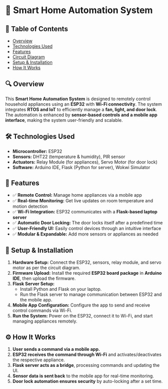 # 🏡 Smart Home Automation System  

## 📖 Table of Contents  
- [Overview](#-overview)  
- [Technologies Used](#-technologies-used)  
- [Features](#-features)  
- [Circuit Diagram](circuit.png)  
- [Setup & Installation](#-setup--installation)  
- [How It Works](#-how-it-works)  
  

## 🔍 Overview  
This **Smart Home Automation System** is designed to remotely control household appliances using an **ESP32** with **Wi-Fi connectivity**. The system integrates **RTOS and IoT** to efficiently manage a **fan, light, and door lock**. The automation is enhanced by **sensor-based controls and a mobile app interface**, making the system user-friendly and scalable.  

## 🛠️ Technologies Used  
- **Microcontroller:** ESP32  
- **Sensors:** DHT22 (temperature & humidity), PIR sensor  
- **Actuators:** Relay Module (for appliances), Servo Motor (for door lock)  
- **Software:** Arduino IDE, Flask (Python for server), Wokwi Simulator  

## 🚀 Features  
- ✅ **Remote Control:** Manage home appliances via a mobile app  
- ✅ **Real-time Monitoring:** Get live updates on room temperature and motion detection  
- ✅ **Wi-Fi Integration:** ESP32 communicates with a **Flask-based laptop server**  
- ✅ **Automatic Door Locking:** The door locks itself after a predefined time  
- ✅ **User-Friendly UI:** Easily control devices through an intuitive interface  
- ✅ **Modular & Expandable:** Add more sensors or appliances as needed  



## 🔧 Setup & Installation  
1. **Hardware Setup:** Connect the ESP32, sensors, relay module, and servo motor as per the circuit diagram.  
2. **Firmware Upload:** Install the required **ESP32 board package** in **Arduino IDE**, then upload the firmware.  
3. **Flask Server Setup:**  
   - Install Python and Flask on your laptop.  
   - Run the Flask server to manage communication between ESP32 and the mobile app.  
4. **Mobile App Configuration:** Configure the app to send and receive control commands via Wi-Fi.  
5. **Run the System:** Power on the ESP32, connect it to Wi-Fi, and start managing appliances remotely.  

## ⚙️ How It Works  
1. **User sends a command via a mobile app.**  
2. **ESP32 receives the command through Wi-Fi** and activates/deactivates the respective appliance.  
3. **Flask server acts as a bridge**, processing commands and updating the UI.  
4. **Sensor data is sent back** to the mobile app for real-time monitoring.  
5. **Door lock automation ensures security** by auto-locking after a set time.  
